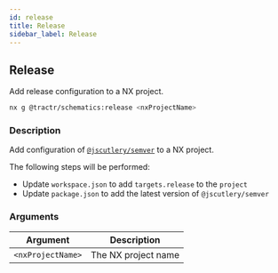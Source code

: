 ```yaml
---
id: release
title: Release
sidebar_label: Release
---
```


## Release

Add release configuration to a NX project.

```bash
nx g @tractr/schematics:release <nxProjectName>
```

### Description

Add configuration of [`@jscutlery/semver`](https://github.com/jscutlery/semver) to a NX project.

The following steps will be performed:

- Update `workspace.json` to add `targets.release` to the `project`
- Update `package.json` to add the latest version of `@jscutlery/semver`

### Arguments

| Argument          | Description                 |
| ----------------- | --------------------------- |
| `<nxProjectName>` | The NX project name         |
